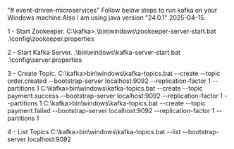 "# event-driven-microservices" 
Follow below steps to run kafka on your Windows machine.Also I am using java version "24.0.1" 2025-04-15.

1 - Start Zookeeper.
C:\kafka>.\bin\windows\zookeeper-server-start.bat .\config\zookeeper.properties

2 - Start Kafka Server.
.\bin\windows\kafka-server-start.bat .\config\server.properties

3 - Create Topic.
C:\kafka>bin\windows\kafka-topics.bat --create --topic order.created --bootstrap-server localhost:9092 --replication-factor 1 --partitions 1
C:\kafka>bin\windows\kafka-topics.bat --create --topic payment.success --bootstrap-server localhost:9092 --replication-factor 1 --partitions 1
C:\kafka>bin\windows\kafka-topics.bat --create --topic payment.failed --bootstrap-server localhost:9092 --replication-factor 1 --partitions 1

4 - List Topics
C:\kafka>bin\windows\kafka-topics.bat --list --bootstrap-server localhost:9092
